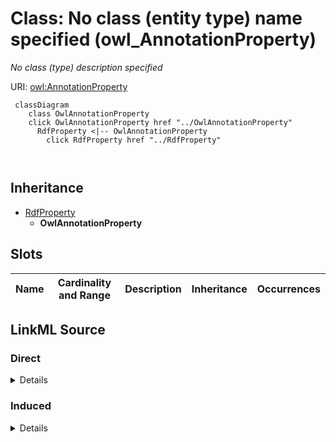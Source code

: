 

# Class: No class (entity type) name specified (owl_AnnotationProperty)


_No class (type) description specified_







URI: [owl:AnnotationProperty](http://www.w3.org/2002/07/owl#AnnotationProperty)






```mermaid
 classDiagram
    class OwlAnnotationProperty
    click OwlAnnotationProperty href "../OwlAnnotationProperty"
      RdfProperty <|-- OwlAnnotationProperty
        click RdfProperty href "../RdfProperty"
      
      
```





## Inheritance
* [RdfProperty](../classes/RdfProperty.md)
    * **OwlAnnotationProperty**



## Slots

| Name | Cardinality and Range | Description | Inheritance | Occurrences |
| ---  | --- | --- | --- | --- |














## LinkML Source

<!-- TODO: investigate https://stackoverflow.com/questions/37606292/how-to-create-tabbed-code-blocks-in-mkdocs-or-sphinx -->

### Direct

<details>

```yaml
name: owl_AnnotationProperty
conforms_to: No schema conformance document specified
description: No class (type) description specified
title: No class (entity type) name specified
from_schema: fio-kg
rank: 1000
is_a: rdf_Property
class_uri: owl:AnnotationProperty

```
</details>

### Induced

<details>

```yaml
name: owl_AnnotationProperty
conforms_to: No schema conformance document specified
description: No class (type) description specified
title: No class (entity type) name specified
from_schema: fio-kg
rank: 1000
is_a: rdf_Property
class_uri: owl:AnnotationProperty

```
</details>
